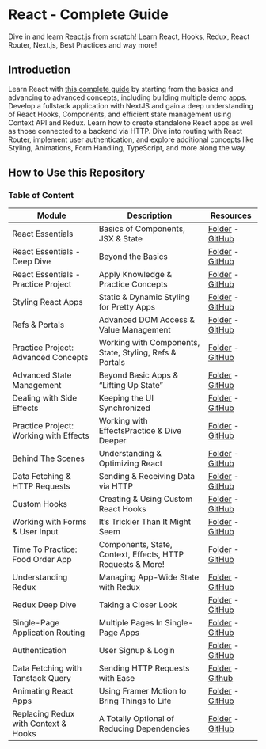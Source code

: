# React - Complete Guide

Dive in and learn React.js from scratch! Learn React, Hooks, Redux, React Router, Next.js, Best Practices and way more!

## Introduction

Learn React with [this complete guide](https://www.udemy.com/course/react-the-complete-guide-incl-redux) by starting from the basics and advancing to advanced concepts, including building multiple demo apps. Develop a fullstack application with NextJS and gain a deep understanding of React Hooks, Components, and efficient state management using Context API and Redux. Learn how to create standalone React apps as well as those connected to a backend via HTTP. Dive into routing with React Router, implement user authentication, and explore additional concepts like Styling, Animations, Form Handling, TypeScript, and more along the way.

## How to Use this Repository

### Table of Content

| Module                                 | Description                                                | Resources                                                                                                                                                 |
| -------------------------------------- | ---------------------------------------------------------- | --------------------------------------------------------------------------------------------------------------------------------------------------------- |
| React Essentials                       | Basics of Components, JSX & State                          | [Folder](./complete-path/react-essentials/) - [GitHub](https://github.com/ThomasCode92/react-complete-guide/commits/react-essentials)                     |
| React Essentials - Deep Dive           | Beyond the Basics                                          | [Folder](./complete-path/essentials-deep-dive/) - [GitHub](https://github.com/ThomasCode92/react-complete-guide/commits/essentials-deep-dive)             |
| React Essentials - Practice Project    | Apply Knowledge & Practice Concepts                        | [Folder](./complete-path/essentials-practice/) - [GitHub](https://github.com/ThomasCode92/react-complete-guide/commits/essentials-practice)               |
| Styling React Apps                     | Static & Dynamic Styling for Pretty Apps                   | [Folder](./complete-path/styling-components/) - [GitHub](https://github.com/ThomasCode92/react-complete-guide/commits/styling-components)                 |
| Refs & Portals                         | Advanced DOM Access & Value Management                     | [Folder](./complete-path/refs-portals/) - [GitHub](https://github.com/ThomasCode92/react-complete-guide/commits/refs-portals)                             |
| Practice Project: Advanced Concepts    | Working with Components, State, Styling, Refs & Portals    | [Folder](./complete-path/practice-project-1/) - [GitHub](https://github.com/ThomasCode92/react-complete-guide/commits/practice-project-1)                 |
| Advanced State Management              | Beyond Basic Apps & “Lifting Up State”                     | [Folder](./complete-path/context-api/) - [GitHub](https://github.com/ThomasCode92/react-complete-guide/commits/context-api)                               |
| Dealing with Side Effects              | Keeping the UI Synchronized                                | [Folder](./complete-path/handling-side-effects/) - [GitHub](https://github.com/ThomasCode92/react-complete-guide/commits/handling-side-effects)           |
| Practice Project: Working with Effects | Working with EffectsPractice & Dive Deeper                 | [Folder](./complete-path/practice-project-2/) - [GitHub](https://github.com/ThomasCode92/react-complete-guide/commits/practice-project-2)                 |
| Behind The Scenes                      | Understanding & Optimizing React                           | [Folder](./complete-path/behind-the-scenes/) - [GitHub](https://github.com/ThomasCode92/react-complete-guide/commits/behind-the-scenes)                   |
| Data Fetching & HTTP Requests          | Sending & Receiving Data via HTTP                          | [Folder](./complete-path/data-fetching-custom-hooks/) - [GitHub](https://github.com/ThomasCode92/react-complete-guide/commits/data-fetching-custom-hooks) |
| Custom Hooks                           | Creating & Using Custom React Hooks                        | [Folder](./complete-path/data-fetching-custom-hooks/) - [GitHub](https://github.com/ThomasCode92/react-complete-guide/commits/data-fetching-custom-hooks) |
| Working with Forms & User Input        | It’s Trickier Than It Might Seem                           | [Folder](./complete-path/form-user-input/) - [GitHub](https://github.com/ThomasCode92/react-complete-guide/commits/form-user-input)                       |
| Time To Practice: Food Order App       | Components, State, Context, Effects, HTTP Requests & More! | [Folder](./complete-path/practice-project-3/) - [GitHub](https://github.com/ThomasCode92/react-complete-guide/commits/practice-project-3)                 |
| Understanding Redux                    | Managing App-Wide State with Redux                         | [Folder](./complete-path/redux-introduction/) - [GitHub](https://github.com/ThomasCode92/react-complete-guide/commits/redux-introduction)                 |
| Redux Deep Dive                        | Taking a Closer Look                                       | [Folder](./complete-path/redux-advanced/) - [GitHub](https://github.com/ThomasCode92/react-complete-guide/commits/redux-advanced)                         |
| Single-Page Application Routing        | Multiple Pages In Single-Page Apps                         | [Folder](./complete-path/routing-auth/) - [GitHub](https://github.com/ThomasCode92/react-complete-guide/commits/routing-auth)                             |
| Authentication                         | User Signup & Login                                        | [Folder](./complete-path/routing-auth/) - [GitHub](https://github.com/ThomasCode92/react-complete-guide/commits/routing-auth)                             |
| Data Fetching with Tanstack Query      | Sending HTTP Requests with Ease                            | [Folder](./complete-path/tanstack-query/) - [Github](https://github.com/ThomasCode92/react-complete-guide/commits/tanstack-query)                         |
| Animating React Apps                   | Using Framer Motion to Bring Things to Life                | [Folder](./complete-path/framer-motion/) - [GitHub](https://github.com/ThomasCode92/react-complete-guide/commits/framer-motion)                           |
| Replacing Redux with Context & Hooks   | A Totally Optional of Reducing Dependencies                | [Folder](./complete-path/redux-vs-context/) - [GitHub](https://github.com/ThomasCode92/react-complete-guide/commits/redux-vs-context)                     |
